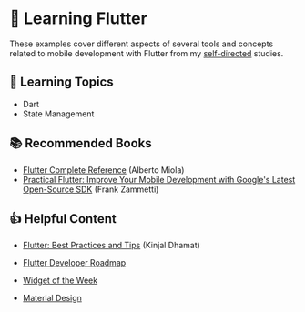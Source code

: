 # 📱 Learning Flutter

These examples cover different aspects of several tools and concepts related to mobile development with Flutter from my [self-directed](https://github.com/DanielBrito/self-learning) studies.

## :bookmark_tabs: Learning Topics

- Dart
- State Management

## :books: Recommended Books

- [Flutter Complete Reference](./ebook_flutter_complete_reference.pdf) (Alberto Miola)
- [Practical Flutter: Improve Your Mobile Development with Google's Latest Open-Source SDK](https://www.amazon.com.br/Practical-Flutter-Improve-Development-Open-Source/dp/1484249712) (Frank Zammetti)

## :thumbsup: Helpful Content

- [Flutter: Best Practices and Tips](https://medium.com/flutter-community/flutter-best-practices-and-tips-7c2782c9ebb5) (Kinjal Dhamat)

- [Flutter Developer Roadmap](https://github.com/Tarikul711/flutter-development-roadmap)

- [Widget of the Week](https://www.youtube.com/playlist?list=PLjxrf2q8roU23XGwz3Km7sQZFTdB996iG)

- [Material Design](https://material.io/design)
